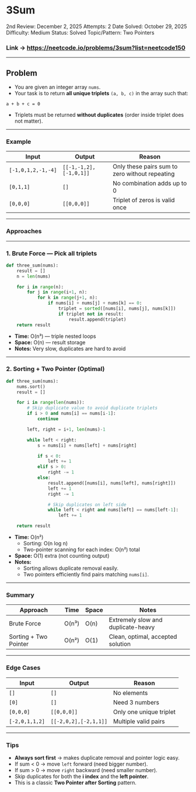 # 3Sum

2nd Review: December 2, 2025
Attempts: 2
Date Solved: October 29, 2025
Difficulty: Medium
Status: Solved
Topic/Pattern: Two Pointers

### Link → https://neetcode.io/problems/3sum?list=neetcode150

---

## Problem

- You are given an integer array `nums`.
- Your task is to return **all unique triplets** `(a, b, c)` in the array such that:

```
a + b + c = 0

```

- Triplets must be returned **without duplicates** (order inside triplet does not matter).

---

### Example

| Input | Output | Reason |
| --- | --- | --- |
| `[-1,0,1,2,-1,-4]` | `[[-1,-1,2],[-1,0,1]]` | Only these pairs sum to zero without repeating |
| `[0,1,1]` | `[]` | No combination adds up to 0 |
| `[0,0,0]` | `[[0,0,0]]` | Triplet of zeros is valid once |

---

### Approaches

---

### 1. **Brute Force — Pick all triplets**

```python
def three_sum(nums):
    result = []
    n = len(nums)

    for i in range(n):
        for j in range(i+1, n):
            for k in range(j+1, n):
                if nums[i] + nums[j] + nums[k] == 0:
                    triplet = sorted([nums[i], nums[j], nums[k]])
                    if triplet not in result:
                        result.append(triplet)
    return result

```

- **Time:** O(n³) — triple nested loops
- **Space:** O(n) — result storage
- **Notes:** Very slow, duplicates are hard to avoid

---

### 2. **Sorting + Two Pointer (Optimal)**

```python
def three_sum(nums):
    nums.sort()
    result = []

    for i in range(len(nums)):
        # Skip duplicate value to avoid duplicate triplets
        if i > 0 and nums[i] == nums[i-1]:
            continue

        left, right = i+1, len(nums)-1

        while left < right:
            s = nums[i] + nums[left] + nums[right]

            if s < 0:
                left += 1
            elif s > 0:
                right -= 1
            else:
                result.append([nums[i], nums[left], nums[right]])
                left += 1
                right -= 1

                # Skip duplicates on left side
                while left < right and nums[left] == nums[left-1]:
                    left += 1

    return result

```

- **Time:** O(n²)
    - Sorting: O(n log n)
    - Two-pointer scanning for each index: O(n²) total
- **Space:** O(1) extra (not counting output)
- **Notes:**
    - Sorting allows duplicate removal easily.
    - Two pointers efficiently find pairs matching `nums[i]`.

---

### Summary

| Approach | Time | Space | Notes |
| --- | --- | --- | --- |
| Brute Force | O(n³) | O(n) | Extremely slow and duplicate-heavy |
| Sorting + Two Pointer | O(n²) | O(1) | Clean, optimal, accepted solution |

---

### Edge Cases

| Input | Output | Reason |
| --- | --- | --- |
| `[]` | `[]` | No elements |
| `[0]` | `[]` | Need 3 numbers |
| `[0,0,0]` | `[[0,0,0]]` | Only one unique triplet |
| `[-2,0,1,1,2]` | `[[-2,0,2],[-2,1,1]]` | Multiple valid pairs |

---

### Tips

- **Always sort first** → makes duplicate removal and pointer logic easy.
- If sum < 0 → move `left` forward (need bigger number).
- If sum > 0 → move `right` backward (need smaller number).
- Skip duplicates for both the **i index** and the **left pointer**.
- This is a classic **Two Pointer after Sorting** pattern.